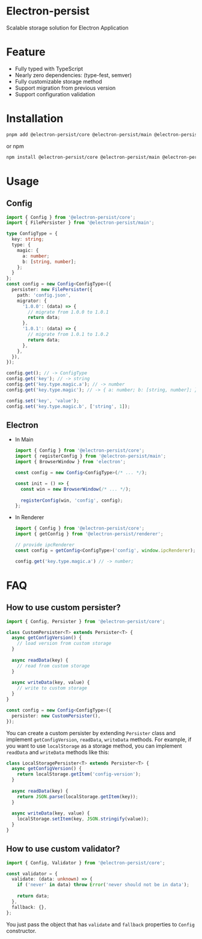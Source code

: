 # Electron-persist
Scalable storage solution for Electron Application

# Feature
- Fully typed with TypeScript
- Nearly zero dependencies: (type-fest, semver)
- Fully customizable storage method
- Support migration from previous version
- Support configuration validation

# Installation
```bash
pnpm add @electron-persist/core @electron-persist/main @electron-persist/renderer
```
or npm
```bash
npm install @electron-persist/core @electron-persist/main @electron-persist/renderer
````

# Usage
## Config
```ts
import { Config } from '@electron-persist/core';
import { FilePersister } from '@electron-persist/main';

type ConfigType = {
  key: string;
  type: {
    magic: {
      a: number;
      b: [string, number];
    };
  }
};
const config = new Config<ConfigType>({
  persister: new FilePersister({
    path: 'config.json',
    migrator: {
      '1.0.0': (data) => {
        // migrate from 1.0.0 to 1.0.1
        return data;
      },
      '1.0.1': (data) => {
        // migrate from 1.0.1 to 1.0.2
        return data;
      },
    },
  }),
});

config.get(); // -> ConfigType
config.get('key'); // -> string
config.get('key.type.magic.a'); // -> number
config.get('key.type.magic'); // -> { a: number; b: [string, number]; }

config.set('key', 'value');
config.set('key.type.magic.b', ['string', 1]);
```

## Electron
- In Main
    ```ts
    import { Config } from '@electron-persist/core';
    import { registerConfig } from '@electron-persist/main';
    import { BrowserWindow } from 'electron';
    
    const config = new Config<ConfigType>(/* ... */);
    
    const init = () => {
      const win = new BrowserWindow(/* ... */);
      
      registerConfig(win, 'config', config);
    };
    ```
- In Renderer
  ```ts
  import { Config } from '@electron-persist/core';
  import { getConfig } from '@electron-persist/renderer';
  
  // provide ipcRenderer
  const config = getConfig<ConfigType>('config', window.ipcRenderer);
  
  config.get('key.type.magic.a') // -> number;
  ```
  
# FAQ
## How to use custom persister?
```ts
import { Config, Persister } from '@electron-persist/core';

class CustomPersister<T> extends Persister<T> {
  async getConfigVersion() {
    // load version from custom storage
  }
  
  async readData(key) {
    // read from custom storage
  }
  
  async writeData(key, value) {
    // write to custom storage
  }
}

const config = new Config<ConfigType>({
  persister: new CustomPersister(),
});
```
You can create a custom persister by extending `Persister` class and implement `getConfigVersion`, `readData`, `writeData` methods.
For example, if you want to use `localStorage` as a storage method, you can implement `readData` and `writeData` methods like this:
```ts
class LocalStoragePersister<T> extends Persister<T> {
  async getConfigVersion() {
    return localStorage.getItem('config-version');
  }
  
  async readData(key) {
    return JSON.parse(localStorage.getItem(key));
  }
  
  async writeData(key, value) {
    localStorage.setItem(key, JSON.stringify(value));
  }
}
```

## How to use custom validator?
```ts
import { Config, Validator } from '@electron-persist/core';

const validator = {
  validate: (data: unknown) => {
    if ('never' in data) throw Error('never should not be in data');
    
    return data;
  },
  fallback: {},
};
```
You just pass the object that has `validate` and `fallback` properties to `Config` constructor.
